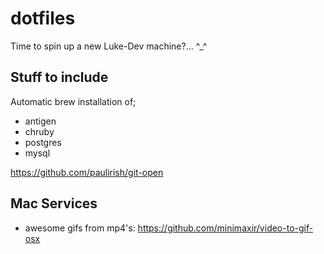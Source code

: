 # dotfiles
Time to spin up a new Luke-Dev machine?... ^_^

## Stuff to include
Automatic brew installation of;
- antigen
- chruby
- postgres
- mysql

https://github.com/paulirish/git-open

## Mac Services
- awesome gifs from mp4's: https://github.com/minimaxir/video-to-gif-osx
